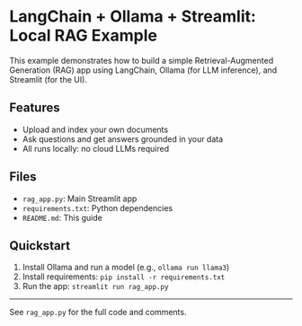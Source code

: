 # LangChain + Ollama + Streamlit: Local RAG Example

This example demonstrates how to build a simple Retrieval-Augmented Generation (RAG) app using LangChain, Ollama (for LLM inference), and Streamlit (for the UI).

## Features
- Upload and index your own documents
- Ask questions and get answers grounded in your data
- All runs locally: no cloud LLMs required

## Files
- `rag_app.py`: Main Streamlit app
- `requirements.txt`: Python dependencies
- `README.md`: This guide

## Quickstart
1. Install Ollama and run a model (e.g., `ollama run llama3`)
2. Install requirements: `pip install -r requirements.txt`
3. Run the app: `streamlit run rag_app.py`

---

See `rag_app.py` for the full code and comments.
